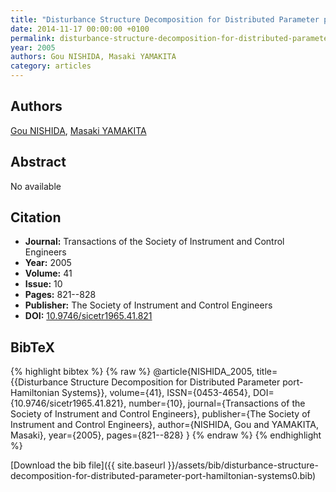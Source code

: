 ```yaml
---
title: "Disturbance Structure Decomposition for Distributed Parameter port-Hamiltonian Systems"
date: 2014-11-17 00:00:00 +0100
permalink: disturbance-structure-decomposition-for-distributed-parameter-port-hamiltonian-systems0
year: 2005
authors: Gou NISHIDA, Masaki YAMAKITA
category: articles
---
```

 
## Authors
[Gou NISHIDA](authors/gou-nishida), [Masaki YAMAKITA](authors/masaki-yamakita)
 
## Abstract
No  available
 
## Citation
- **Journal:** Transactions of the Society of Instrument and Control Engineers
- **Year:** 2005
- **Volume:** 41
- **Issue:** 10
- **Pages:** 821--828
- **Publisher:** The Society of Instrument and Control Engineers
- **DOI:** [10.9746/sicetr1965.41.821](https://doi.org/10.9746/sicetr1965.41.821)
 
## BibTeX
{% highlight bibtex %}
{% raw %}
@article{NISHIDA_2005,
  title={{Disturbance Structure Decomposition for Distributed Parameter port-Hamiltonian Systems}},
  volume={41},
  ISSN={0453-4654},
  DOI={10.9746/sicetr1965.41.821},
  number={10},
  journal={Transactions of the Society of Instrument and Control Engineers},
  publisher={The Society of Instrument and Control Engineers},
  author={NISHIDA, Gou and YAMAKITA, Masaki},
  year={2005},
  pages={821--828}
}
{% endraw %}
{% endhighlight %}
 
[Download the bib file]({{ site.baseurl }}/assets/bib/disturbance-structure-decomposition-for-distributed-parameter-port-hamiltonian-systems0.bib)
 

